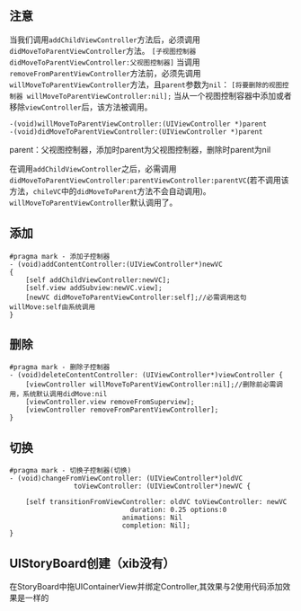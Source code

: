 ## 注意

当我们调用`addChildViewController`方法后，必须调用`didMoveToParentViewController`方法。
`[子视图控制器 didMoveToParentViewController:父视图控制器]`
当调用`removeFromParentViewController`方法前，必须先调用`willMoveToParentViewController`方法，且`parent`参数为`nil`：
`[将要删除的视图控制器 willMoveToParentViewController:nil];`
当从一个视图控制容器中添加或者移除`viewController`后，该方法被调用。
```objc
-(void)willMoveToParentViewController:(UIViewController *)parent
-(void)didMoveToParentViewController:(UIViewController *)parent
```
parent：父视图控制器，添加时parent为父视图控制器，删除时parent为nil

在调用`addChildViewController`之后，必需调用`didMoveToParentViewController:parentViewController:parentVC`(若不调用该方法，`chileVC`中的`didMoveToParent`方法不会自动调用)。`willMoveToParentViewController`默认调用了。


## 添加

```objc
#pragma mark - 添加子控制器
- (void)addContentController:(UIViewController*)newVC
{
    [self addChildViewController:newVC];
    [self.view addSubview:newVC.view];
    [newVC didMoveToParentViewController:self];//必需调用这句 willMove:self由系统调用
}
```

## 删除

```objc
#pragma mark - 删除子控制器
- (void)deleteContentController: (UIViewController*)viewController {
    [viewController willMoveToParentViewController:nil];//删除前必需调用，系统默认调用didMove:nil
    [viewController.view removeFromSuperview];
    [viewController removeFromParentViewController];
}
```

## 切换

```objc
#pragma mark - 切换子控制器(切换)
- (void)changeFromViewController: (UIViewController*)oldVC
                toViewController: (UIViewController*)newVC {

    [self transitionFromViewController: oldVC toViewController: newVC
                              duration: 0.25 options:0
                            animations: Nil
                            completion: Nil];
}
```

## UIStoryBoard创建（xib没有）

在StoryBoard中拖UIContainerView并绑定Controller,其效果与2使用代码添加效果是一样的
